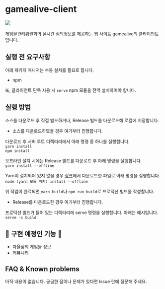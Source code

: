 # gamealive-client

<p>
  <image src="https://img.shields.io/badge/using-React.js-%2361dafb?style=flat-square&logo=react"/>&nbsp
</p>

게임물관리위원회의 실시간 심의정보를 제공하는 웹 사이트 gamealive의 클라이언트입니다.

## 실행 전 요구사항

아래 패키지 매니저는 수동 설치를 필요로 합니다.

+ npm

또, 클라이언트 단독 사용 시 ```serve``` npm 모듈을 전역 설치하여야 합니다.

## 실행 방법

소스를 다운로드 후 직접 빌드하거나, Release 빌드를 다운로드해 로컬에 저장합니다.  

* 소스를 다운로드하였을 경우 여기부터 진행합니다.

다운로드 후 서버 루트 디렉터리에서 아래 명령 중 하나를 실행합니다.   
```yarn install```  
```npm install```

오프라인 설치 시에는 Release 빌드를 다운로드 후 아래 명령을 실행합니다.  
```yarn install --offline```

Yarn이 설치되어 있지 않을 경우 [링크](https://github.com/yarnpkg/yarn/release)에서 다운로드한 파일로 아래 명령을 실행합니다.  
```node (yarn 모듈 위치) install --offline```

위 작업이 완료되면  ```yarn build```나 ```npm run build```로 프로덕션 빌드를 작성합니다.  

* Release를 다운로드한 경우 여기부터 진행합니다.  

프로덕션 빌드가 들어 있는 디렉터리에 serve 명령을 실행합니다. 아래는 예시입니다.   
```serve -s build```

## 🚧 구현 예정인 기능 🚧

+ 자율심의 게임물 정보
+ 커뮤니티

## FAQ & Known problems

아직 내용이 없습니다. 궁금한 점이나 문제가 있다면 Issue 란에 질문해 주세요.
